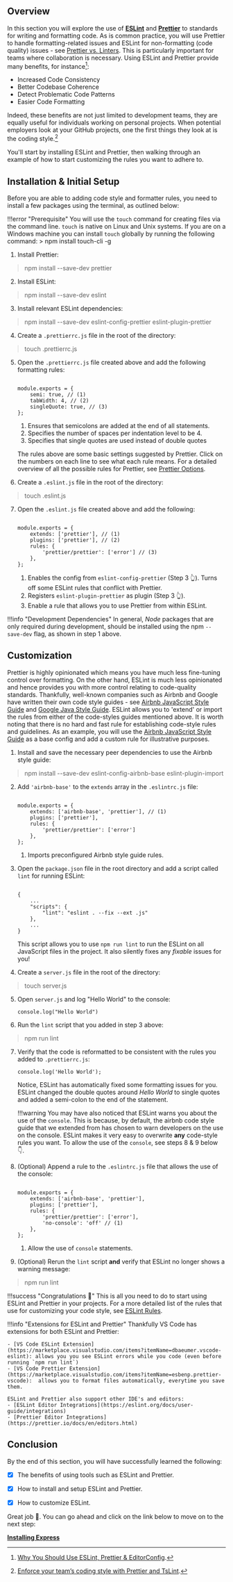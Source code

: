 ## Overview

In this section you will explore the use of [**ESLint**](https://eslint.org/) and [**Prettier**](https://prettier.io/) to standards for writing and formatting code. 
As is common practice, you will use Prettier to handle formatting-related issues and ESLint for non-formatting (code quality) issues - see [Prettier vs. Linters](https://prettier.io/docs/en/comparison.html).
This is particularly important for teams where collaboration is necessary. Using ESLint and Prettier provide many benefits, for instance[^1]:

- Increased Code Consistency
- Better Codebase Coherence
- Detect Problematic Code Patterns
- Easier Code Formatting

Indeed, these benefits are not just limited to development teams, they are equally useful for individuals working on personal projects.
When potential employers look at your GitHub projects, one the first things they look at is the coding style.[^2]

You'll start by installing ESLint and Prettier, then walking through an example of how to start customizing the rules you want to adhere to.

## Installation & Initial Setup

Before you are able to adding code style and formatter rules, you need to install a few packages using the terminal, as outlined below:

!!!error "Prerequisite"
    You will use the `touch` command for creating files via the command line. `touch` is native on Linux and Unix systems. If you are on a Windows machine you can install `touch` globally by running the following command: 
    > npm install touch-cli -g

1. Install Prettier:
>  npm install --save-dev prettier

2. Install ESLint:
>  npm install --save-dev eslint

3. Install relevant ESLint dependencies:
> npm install --save-dev eslint-config-prettier eslint-plugin-prettier


4. Create a `.prettierrc.js` file in the root of the directory:
> touch .prettierrc.js

5. Open the `.prettierrc.js` file created above and add the following formatting rules:

    ``` { .js .annotate }
    
    module.exports = {
        semi: true, // (1)
        tabWidth: 4, // (2)
        singleQuote: true, // (3)
    };
    ```
    
    1. Ensures that semicolons are added at the end of all statements.
    2. Specifies the number of spaces per indentation level to be 4.
    3. Specifies that single quotes  are used instead of double quotes
       
    The rules above are some basic settings suggested by Prettier. Click on the numbers on each line to see what each rule means.
    For a detailed overview of all the possible rules for Prettier, see [Prettier Options](https://prettier.io/docs/en/options.html).


6. Create a `.eslint.js` file in the root of the directory:
> touch .eslint.js


7. Open the `.eslint.js` file created above and add the following:
    
    ``` { .js .annotate }
    
    module.exports = {
        extends: ['prettier'], // (1)
        plugins: ['prettier'], // (2)
        rules: {
            'prettier/prettier': ['error'] // (3)
        },
    };
    ```

    1. Enables the config from `eslint-config-prettier` (Step 3 👆). Turns off some ESLint rules that conflict with Prettier.
    2. Registers `eslint-plugin-prettier` as plugin (Step 3 👆). 
    3. Enable a rule that allows you to use Prettier from within ESLint.
    

!!!info "Development Dependencies"
    In general, *Node* packages that are only required during development, should be installed using the  npm `--save-dev` flag, as shown in step 1 above.


## Customization
Prettier is highly opinionated which means you have much less fine-tuning control over formatting. 
On the other hand, ESLint is much less opinionated and hence provides you with more control relating to code-quality standards.
Thankfully, well-known companies such as Airbnb and Google have written their own code style guides - see [Airbnb JavaScript Style Guide](https://github.com/airbnb/javascript) and [Google Java Style Guide](https://google.github.io/styleguide/javaguide.html). 
ESLint allows you to 'extend' or import the rules from either of the code-styles guides mentioned above. 
It is worth noting that there is no hard and fast rule for establishing code-style rules and guidelines. 
As an example, you will use the [Airbnb JavaScript Style Guide](https://github.com/airbnb/javascript) as a base config
and add a custom rule for illustrative purposes.

1. Install and save the necessary peer dependencies to use the Airbnb style guide:
> npm install --save-dev eslint-config-airbnb-base eslint-plugin-import

2. Add `'airbnb-base'` to the `extends` array in the `.eslintrc.js` file:
   
    ``` { .js .annotate hl_lines="2"} 
    
    module.exports = {
        extends: ['airbnb-base', 'prettier'], // (1)
        plugins: ['prettier'],
        rules: {
            'prettier/prettier': ['error'] 
        },
    };
    ```
   
    1. Imports preconfigured Airbnb style guide rules.
    
3. Open the `package.json` file in the root directory and add a script called `lint` for running ESLint:

    ``` { .js .annotate hl_lines="4"} 
    
    {
        ...
        "scripts": {
            "lint": "eslint . --fix --ext .js"
        },
        ...
    }
    ```
   
    This script allows you to use `npm run lint` to run the ESLint on all JavaScript files in the project. It also silently fixes any *fixable* issues for you!
    
4. Create a `server.js` file in the root of the directory:
> touch server.js

5. Open `server.js` and log "Hello World" to the console:

    ``` { .js } 
    console.log("Hello World")
    ```
   
6. Run the `lint` script that you added in step 3 above:
> npm run lint


7. Verify that the code is reformatted to be consistent with the rules you added to `.prettierrc.js`:

    ``` { .js } 
    console.log('Hello World');
    ```
   Notice, ESLint has automatically fixed some formatting issues for you. 
   ESLint changed the double quotes around *Hello World* to single quotes and added a semi-colon to the end of the statement.

    !!!warning 
        You may have also noticed that ESLint warns you about the use of the `console`. 
        This is because, by default, the airbnb code style guide that we extended from has chosen to warn developers on the use on the console.
        ESLint makes it very easy to overwrite **any** code-style rules you want. To allow the use of the `console`, see steps 8 & 9 below 👇.
   
8. (Optional) Append a rule to the `.eslintrc.js` file that allows the use of the console:

    ``` { .js .annotate hl_lines="6"} 
    
    module.exports = {
        extends: ['airbnb-base', 'prettier'], 
        plugins: ['prettier'],
        rules: {
            'prettier/prettier': ['error'],
            'no-console': 'off' // (1)
        },
    };
    ```

    1. Allow the use of `console` statements.

8. (Optional) Rerun the `lint` script **and** verify that ESLint no longer shows a warning message: 
> npm run lint

!!!success "Congratulations 👏"
    This is all you need to do to start using ESLint and Prettier in your projects. For a more detailed list of the rules that use for customizing your code style, see [ESLint Rules](https://eslint.org/docs/rules/).


!!!info "Extensions for ESLint and Prettier"
    Thankfully VS Code has extensions for both ESLint and Prettier:

    - [VS Code ESLint Extension](https://marketplace.visualstudio.com/items?itemName=dbaeumer.vscode-eslint): allows you you see ESLint errors while you code (even before running `npm run lint`)
    - [VS Code Prettier Extension](https://marketplace.visualstudio.com/items?itemName=esbenp.prettier-vscode):  allows you to format files automatically, everytime you save them.
    
    ESLint and Prettier also support other IDE's and editors:
    - [ESLint Editor Integrations](https://eslint.org/docs/user-guide/integrations)
    - [Prettier Editor Integrations](https://prettier.io/docs/en/editors.html)

## Conclusion

By the end of this section, you will have successfully learned the following:

- [x] The benefits of using tools such as ESLint and Prettier.
- [x] How to install and setup ESLint and Prettier.
- [x] How to customize ESLint.


Great job 🤗. You can go ahead and click on the link below to move on to the next step:

**[Installing Express](installing-express)**

[^1]: [Why You Should Use ESLint, Prettier & EditorConfig](https://blog.theodo.com/2019/08/why-you-should-use-eslint-prettier-and-editorconfig-together/).
[^2]: [Enforce your team’s coding style with Prettier and TsLint](https://itnext.io/enforce-your-team-coding-style-with-prettier-and-tslint-9faac5016ce7).
